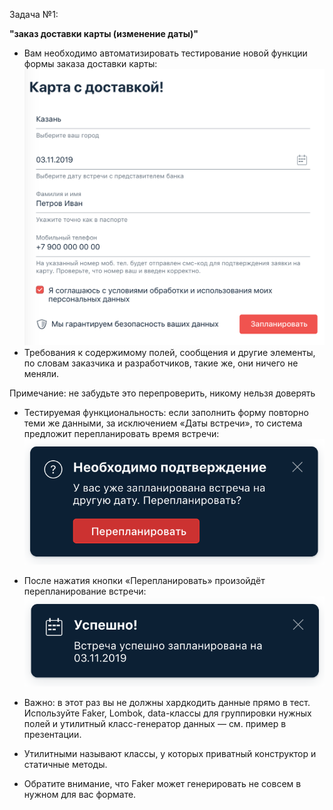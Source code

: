 Задача №1: 

**"заказ доставки карты (изменение даты)"**

- Вам необходимо автоматизировать тестирование новой функции формы заказа доставки карты:
![img.png](img.png)
- Требования к содержимому полей, сообщения и другие элементы, по словам заказчика и разработчиков, такие же, они ничего не меняли.

Примечание: не забудьте это перепроверить, никому нельзя доверять

- Тестируемая функциональность: если заполнить форму повторно теми же данными, за исключением «Даты встречи», то система предложит перепланировать время встречи:
![img_1.png](img_1.png)

- После нажатия кнопки «Перепланировать» произойдёт перепланирование встречи:
![img_2.png](img_2.png)

- Важно: в этот раз вы не должны хардкодить данные прямо в тест. Используйте Faker, Lombok, data-классы для группировки нужных полей и утилитный класс-генератор данных — см. пример в презентации.

- Утилитными называют классы, у которых приватный конструктор и статичные методы.

- Обратите внимание, что Faker может генерировать не совсем в нужном для вас формате.
